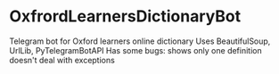 # OxfrordLearnersDictionaryBot
Telegram bot for Oxford learners online dictionary
Uses BeautifulSoup, UrlLib, PyTelegramBotAPI
Has some bugs: 
  shows only one definition
  doesn't deal with exceptions
  
